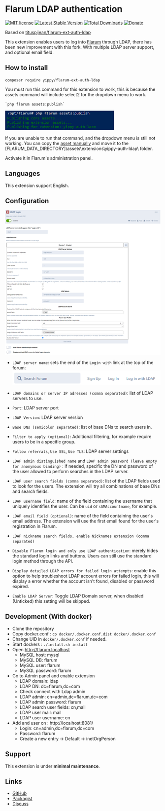 # Flarum LDAP authentication

[![MIT license](https://img.shields.io/badge/license-MIT-blue.svg)](https://github.com/Yippy/flarum-ext-auth-ldap/blob/master/LICENSE) [![Latest Stable Version](https://img.shields.io/packagist/v/yippy/flarum-ext-auth-ldap.svg)](https://packagist.org/packages/yippy/flarum-ext-auth-ldap) [![Total Downloads](https://img.shields.io/packagist/dt/yippy/flarum-ext-auth-ldap.svg)](https://packagist.org/packages/yippy/flarum-ext-auth-ldap) [![Donate](https://img.shields.io/badge/-Buy%20Me%20a%20Coffee-ff5f5f?logo=ko-fi&logoColor=white)](https://www.buymeacoffee.com/yippy)

Based on [tituspijean/flarum-ext-auth-ldap](https://github.com/tituspijean/flarum-ext-auth-ldap)

This extension enables users to log into [Flarum](https://github.com/flarum/core) through LDAP, there has been new improvement with this fork. With multiple LDAP server support, and optional email field.

## How to install

`composer require yippy/flarum-ext-auth-ldap`

You must run this command for this extension to work, this is because the assets command will include select2 for the dropdown menu to work.

    `php flarum assets:publish`

![Run Flarum Assets Command](https://github.com/Yippy/flarum-ext-auth-ldap/raw/master/assets/images/run_flarum_assets_command.png)

If you are unable to run that command, and the dropdown menu is still not working. You can copy the [asset manually](https://github.com/Yippy/flarum-ext-auth-ldap/tree/master/assets) and move it to the [FLARUM_DATA_DIRECTORY]\assets\extensions\yippy-auth-ldap\ folder.

Activate it in Flarum's administration panel.

## Languages

This extension support English.

## Configuration

![Screenshot](https://github.com/Yippy/flarum-ext-auth-ldap/raw/master/assets/images/ldap_login_settings.png)

- `LDAP server name`: sets the end of the `Login with` link at the top of the forum: ![image](https://github.com/Yippy/flarum-ext-auth-ldap/raw/master/assets/images/ldap_login_header.png)

- `LDAP domains or server IP adresses (comma separated)`: list of LDAP servers to use.
- `Port`: LDAP server port
- `LDAP Version`: LDAP server version
- `Base DNs (semicolon separated)`: list of base DNs to search users in.
- `Filter to apply (optional)`: Additional filtering, for example require users to be in a specific group.
- `Follow referrals`, `Use SSL`, `Use TLS`: LDAP server settings
- `LDAP admin distinguished name` and `LDAP admin password (leave empty for anonymous binding)` : if needed, specific the DN and password of the user allowed to perform searches in the LDAP server.
- `LDAP user search fields (comma separated)`: list of the LDAP fields used to look for the users. The extension will try all combinations of base DNs and search fields.
- `LDAP username field`: name of the field containing the username that uniquely identifies the user. Can be `uid` or `sAMAccountname`, for example.
- `LDAP email field (optional)`: name of the field containing the user's email address. The extension will use the first email found for the user's registration in Flarum. 
- `LDAP nickname search fields, enable Nicknames extension (comma separated)`

- `Disable Flarum login and only use LDAP authentication`: merely hides the standard login links and buttons. Users can still use the standard login method through the API.
- `Display detailed LDAP errors for failed login attempts`: enable this option to help troubleshoot LDAP account errors for failed login, this will display a error whether the account isn't found, disabled or password expired.
- `Enable LDAP Server`: Toggle LDAP Domain server, when disabled (Unticked) this setting will be skipped.

## Development (With docker)

- Clone the repository
- Copy docker.conf : `cp docker/.docker.conf.dist docker/.docker.conf`
- Change UID in `docker/.docker.conf` if needed.
- Start dockers : `./install.sh install`
- Open http://flarum.localhost
  * MySQL host: mysql
  * MySQL DB: flarum
  * MySQL user: flarum
  * MySQL password: flarum
- Go to Admin panel and enable extension
  * LDAP domain: ldap
  * LDAP DN: dc=flarum,dc=com
  * Check connect with Ldap admin
  * LDAP admin: cn=admin,dc=flarum,dc=com
  * LDAP admin password: flarum
  * LDAP search user fields: cn,mail
  * LDAP user mail: mail
  * LDAP user username: cn
- Add and user on : http://localhost:8081/
  * Login: cn=admin,dc=flarum,dc=com
  * Password: flarum
  * Create a new entry -> Default -> inetOrgPerson

## Support

This extension is under **minimal maintenance**.

## Links

- [GitHub](https://github.com/Yippy/flarum-ext-auth-ldap)
- [Packagist](https://packagist.org/packages/yippy/flarum-ext-auth-ldap)
- [Discuss](https://discuss.flarum.org/d/34414-ldap-login-extension-with-multiple-ldap-server-support)